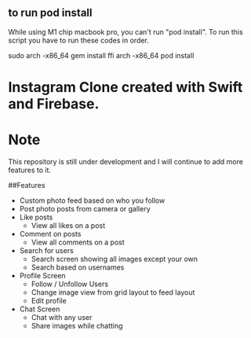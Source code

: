 
## to run pod install
While using M1 chip macbook pro, you can't run "pod install". To run this script you have to run these codes in order.

sudo arch -x86_64 gem install ffi
arch -x86_64 pod install



# Instagram Clone created with Swift and Firebase.

# Note
This repository is still under development and I will continue to add more features to it.

##Features
- Custom photo feed based on who you follow
- Post photo posts from camera or gallery
- Like posts
  - View all likes on a post
- Comment on posts
  - View all comments on a post
- Search for users
  - Search screen showing all images except your own
  - Search based on usernames
- Profile Screen
  - Follow / Unfollow Users
  - Change image view from grid layout to feed layout
  - Edit profile
- Chat Screen
  - Chat with any user
  - Share images while chatting
